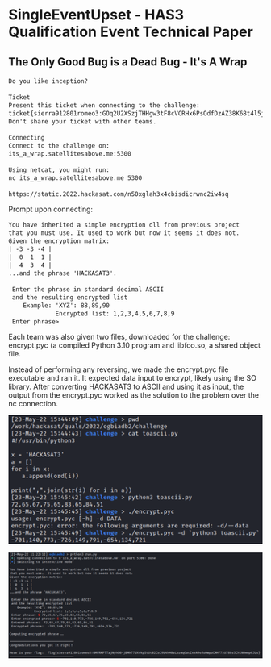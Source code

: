 # SingleEventUpset - HAS3 Qualification Event Technical Paper

## The Only Good Bug is a Dead Bug - It's A Wrap

```
Do you like inception?

Ticket
Present this ticket when connecting to the challenge:
ticket{sierra912801romeo3:GOq2U2XSzjTHHgw3tF8cVCRHx6PsOdfDzAZ38K68t4l5j4gxlmecp5M8XtK0HTanxg}
Don't share your ticket with other teams.

Connecting
Connect to the challenge on:
its_a_wrap.satellitesabove.me:5300

Using netcat, you might run:
nc its_a_wrap.satellitesabove.me 5300

https://static.2022.hackasat.com/n50xglah3x4cbisdicrwnc2iw4sq
```

Prompt upon connecting:

```
You have inherited a simple encryption dll from previous project
that you must use. It used to work but now it seems it does not. 
Given the encryption matrix: 
| -3 -3 -4 |
|  0  1  1 |
|  4  3  4 | 
...and the phrase 'HACKASAT3'. 

 Enter the phrase in standard decimal ASCII
 and the resulting encrypted list 
    Example: 'XYZ': 88,89,90 
             Encrypted list: 1,2,3,4,5,6,7,8,9 
 Enter phrase>
```

Each team was also given two files, downloaded for the challenge: encrypt.pyc (a compiled Python 3.10 program and libfoo.so, a shared object file.

Instead of performing any reversing, we made the encrypt.pyc file executable and ran it.  It expected data input to encrypt, likely using the SO library.  After converting HACKASAT3 to ASCII and using it as input, the output from the encrypt.pyc worked as the solution to the problem over the nc connection.

 ![](5a.png)

 ![](5b.png)
